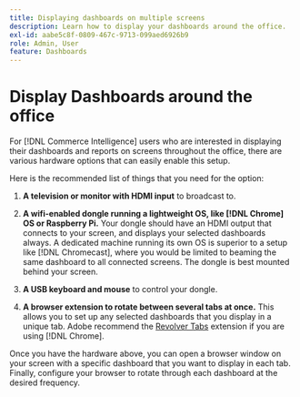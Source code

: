 ```yaml
---
title: Displaying dashboards on multiple screens
description: Learn how to display your dashboards around the office.
exl-id: aabe5c8f-0809-467c-9713-099aed6926b9
role: Admin, User
feature: Dashboards
---
```

# Display Dashboards around the office

For [!DNL Commerce Intelligence] users who are interested in displaying their dashboards and reports on screens throughout the office, there are various hardware options that can easily enable this setup.

Here is the recommended list of things that you need for the option:

1. **A television or monitor with HDMI input** to broadcast to.

1. **A wifi-enabled dongle running a lightweight OS, like [!DNL Chrome] OS or Raspberry Pi.** Your dongle should have an HDMI output that connects to your screen, and displays your selected dashboards always. A dedicated machine running its own OS is superior to a setup like [!DNL Chromecast], where you would be limited to beaming the same dashboard to all connected screens. The dongle is best mounted behind your screen.

1. **A USB keyboard and mouse** to control your dongle.

1. **A browser extension to rotate between several tabs at once.** This allows you to set up any selected dashboards that you display in a unique tab. Adobe recommend the [Revolver Tabs](https://chrome.google.com/webstore/detail/revolver-tabs/dlknooajieciikpedpldejhhijacnbda?hl=en) extension if you are using [!DNL Chrome].

Once you have the hardware above, you can open a browser window on your screen with a specific dashboard that you want to display in each tab. Finally, configure your browser to rotate through each dashboard at the desired frequency.
